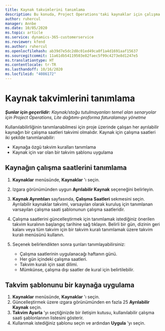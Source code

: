 ```yaml
---
title: Kaynak takvimlerini tanımlama
description: Bu konuda, Project Operations'taki kaynaklar için çalışma saati takvimlerinin tanımlanması hakkında bilgiler sağlanmaktadır.
author: ruhercul
manager: Annbe
ms.date: 10/05/2020
ms.topic: article
ms.service: dynamics-365-customerservice
ms.reviewer: kfend
ms.author: ruhercul
ms.openlocfilehash: ab39d7e5dc2d8c01ed49ca0f1a4d1691aaf15637
ms.sourcegitcommit: 11a61db54119503e82faec5f99c4273e8d1247e5
ms.translationtype: HT
ms.contentlocale: tr-TR
ms.lasthandoff: 10/16/2020
ms.locfileid: "4086172"
---
```

# <a name="define-resource-calendars"></a>Kaynak takvimlerini tanımlama

_**Şunlar için geçerlidir:** Kaynak/stoğu tutulmayanları temel alan senaryolar için Project Operations, Lite dağıtımı-proforma faturalamayı yönetme_

Kullanılabilirliğinin tanımlanabilmesi için proje üzerinde çalışan her ayrılabilir kaynağın bir çalışma saatleri takvimi olmalıdır. Kaynak için çalışma saatleri iki şekilde tanımlanabilir: 

   - Kaynağa özgü takvim kuralları tanımlama
   - Kaynak için var olan bir takvim şablonu uygulama

## <a name="define-a-resources-working-hours"></a>Kaynağın çalışma saatlerini tanımlama

1. **Kaynaklar** menüsünde, **Kaynaklar** 'ı seçin.
2. Izgara görünümünden uygun **Ayrılabilir Kaynak** seçeneğini belirleyin.
3. **Kaynak Ayrıntıları** sayfasında, **Çalışma Saatleri** sekmesini seçin. Ayrılabilir kaynaklar takvimi, varsayılan olarak kuruluş için tanımlanan varsayılan çalışma saati şablonunun çalışma saatleridir.
4. Çalışma saatlerini güncelleştirmek için tanımlamak istediğiniz önerilen takvim kuralının başlangıç tarihine sağ tıklayın. Belirli bir gün, dizinin geri kalanı veya tüm takvim için bir takvim kuralı tanımlamak üzere takvim kuralı menüsünü kullanın.
5. Seçenek belirlendikten sonra şunları tanımlayabilirsiniz:

    - Çalışma saatlerinin uygulanacağı haftanın günü.
    - Her gün içindeki çalışma saatleri.
    - Takvim kuralı için saat dilimi.
    - Mümkünse, çalışma dışı saatler de kural için belirtilebilir.

## <a name="applying-a-calendar-template-to-a-resource"></a>Takvim şablonunu bir kaynağa uygulama

1. **Kaynaklar** menüsünde, **Kaynaklar** 'ı seçin.
2. Güncelleştirmek üzere ızgara görünümünden en fazla 25 **Ayrılabilir Kaynak** seçin.
3. **Takvim Ayarla** 'yı seçtiğinizde bir iletişim kutusu, kullanılabilir çalışma saati şablonlarının listesini gösterir.
4. Kullanmak istediğiniz şablonu seçin ve ardından **Uygula** 'yı seçin.
